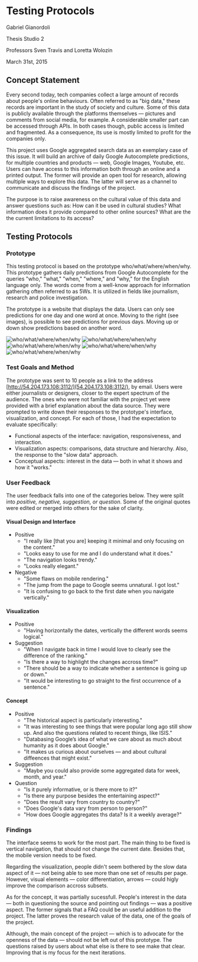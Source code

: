 # Testing Protocols

Gabriel Gianordoli

Thesis Studio 2

Professors Sven Travis and Loretta Wolozin

March 31st, 2015


## Concept Statement

Every second today, tech companies collect a large amount of records about people's online behaviours. Often referred to as "big data," these records are important in the study of society and culture. Some of this data is publicly available through the platforms themselves — pictures and comments from social media, for example. A considerable smaller part can be accessed through APIs. In both cases though, public access is limited and fragmented. As a consequence, its use is mostly limited to profit for the companies only.

This project uses Google aggregated search data as an exemplary case of this issue. It will build an archive of daily Google Autocomplete predictions, for multiple countries and products — web, Google Images, Youtube, etc. Users can have access to this information both through an online and a printed output. The former will provide an open tool for research, allowing multiple ways to explore this data. The latter will serve as a channel to communicate and discuss the findings of the project.

The purpose is to raise awareness on the cultural value of this data and answer questions such as: How can it be used in cultural studies? What information does it provide compared to other online sources? What are the the current limitations to its access?


## Testing Protocols

### Prototype

This testing protocol is based on the prototype who/what/where/when/why. This prototype gathers daily predictions from Google Autocomplete for the queries "who," "what," "when," "where," and "why," for the English language only. The words come from a well-know approach for information gathering often referred to as 5Ws. It is utilized in fields like journalism, research and police investigation. 

The prototype is a website that displays the data. Users can only see predictions for one day and one word at once. Moving to the right (see images), is possible to see predictions for previous days. Moving up or down show predictions based on another word.

![who/what/where/when/why](images/5w_01.png)
![who/what/where/when/why](images/5w_02.png)
![who/what/where/when/why](images/5w_03.png)
![who/what/where/when/why](images/5w_04.png)
![who/what/where/when/why](images/5w_05.png)

### Test Goals and Method

The prototype was sent to 10 people as a link to the address [http://54.204.173.108:3112/](54.204.173.108:3112/), by email. Users were either journalists or designers, closer to the expert spectrum of the audience. The ones who were not familiar with the project yet were provided with a brief explanation about the data source. They were prompted to write down their responses to the prototype's interface, visualization, and concept. For each of those, I had the expectation to evaluate specifically:

* Functional aspects of the interface: navigation, responsiveness, and interaction.
* Visualization aspects: comparisons, data structure and hierarchy. Also, the response to the "slow data" approach.
* Conceptual aspects: interest in the data — both in what it shows and how it "works."

### User Feedback

The user feedback falls into one of the categories below. They were split into *positive, negative, suggestion, or question*. Some of the original quotes were edited or merged into others for the sake of clarity.

#### Visual Design and Interface
* Positive
	* "I really like [that you are] keeping it minimal and only focusing on the content."
	* "Looks easy to use for me and I do understand what it does."
	* "The navigation looks trendy."
	* "Looks really elegant."
* Negative
	* "Some flaws on mobile rendering."
	* "The jump from the page to Google seems unnatural. I got lost."
	* "It is confusing to go back to the first date when you navigate vertically."
	
#### Visualization
* Positive
	* "Having horizontally the dates, vertically the different words seems logical."
* Suggestion
	* "When I navigate back in time I would love to clearly see the difference of the ranking."
	* "Is there a way to highlight the changes accross time?"
	* "There should be a way to indicate whether a sentence is going up or down."
	* "It would be interesting to go straight to the first occurrence of a sentence."

#### Concept
* Positive
	* "The historical aspect is particularly interesting."
	* "It was interesting to see things that were popular long ago still show up. And also the questions related to recent things, like ISIS."
	* "Databasing Google’s idea of what we care about as much about humanity as it does about Google."
	* "It makes us curious about ourselves — and about cultural diffeences that might exist."
* Suggestion
	* "Maybe you could also provide some aggregated data for week, month, and year."
* Question
	* "Is it purely informative, or is there more to it?"
	* "Is there any purpose besides the entertaining aspect?"
	* "Does the result vary from country to country?"
	* "Does Google's data vary from person to person?"
	* "How does Google aggregates ths data? Is it a weekly average?"


### Findings

The interface seems to work for the most part. The main thing to be fixed is vertical navigation, that should not change the current date. Besides that, the mobile version needs to be fixed.

Regarding the visualization, people didn't seem bothered by the slow data aspect of it — not being able to see more than one set of results per page. However, visual elements — color differentiation, arrows — could higly improve the comparison accross subsets.

As for the concept, it was partially sucessfull. People's interest in the data — both in questioning the source and pointing out findings — was a positive aspect. The former signals that a FAQ could be an useful addition to the project. The latter proves the research value of the data, one of the goals of the project.

Although, the main concept of the project — which is to advocate for the openness of the data — should not be left out of this prototype. The questions raised by users about what else is there to see make that clear. Improving that is my focus for the next iterations.






















